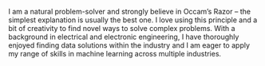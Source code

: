 <!--### Hi there 👋-->

I am a natural problem-solver and strongly believe in Occam’s Razor – the simplest explanation is usually the best one. I love using this principle and a bit of creativity to find novel ways to solve complex problems. With a background in electrical and electronic engineering, I have thoroughly enjoyed finding data solutions within the industry and I am eager to apply my range of skills in machine learning across multiple industries.
<!--
**tiff-woodley/tiff-woodley** is a ✨ _special_ ✨ repository because its `README.md` (this file) appears on your GitHub profile.

Here are some ideas to get you started:

- 🔭 I’m currently working on ...
- 🌱 I’m currently learning ...
- 👯 I’m looking to collaborate on ...
- 🤔 I’m looking for help with ...
- 💬 Ask me about ...
- 📫 How to reach me: ...
- 😄 Pronouns: ...
- ⚡ Fun fact: ...
-->
